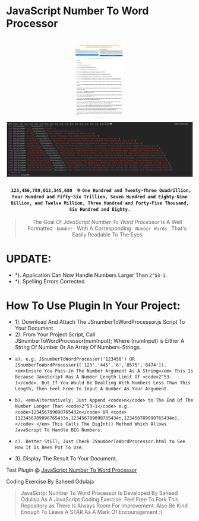 JavaScript Number To Word Processor
=====================================

<h1 align="center">
  <a href="JSnumberToWordProcessor-fullpage.png" style="margin-right: 5px"><img src="JSnumberToWordProcessor-fullpage.png" width="130"/></a>
  <a href="JSnumberToWordProcessor-console.PNG"><img src="JSnumberToWordProcessor-console.PNG" width="500"/></a>
</h1>

<h4 align="center"><code> 123,456,789,012,345,680 </code> => <code>One Hundred and Twenty-Three Quadrillion, Four Hundred and Fifty-Six Trillion, Seven Hundred and Eighty-Nine Billion, and Twelve Million, Three Hundred and Forty-Five Thousand, Six Hundred and Eighty.</code></h4>

<blockquote align="center">
    The Goal Of <em>JavaScript Number To Word Processor</em> Is A Well Formatted <code> Number </code> With A Corresponding <code> Number Words </code> That's Easily Readable To The Eyes
</blockquote>

# UPDATE:
- *). Application Can Now Handle Numbers Larger Than <code>2^53-1</code>.
- *). Spelling Errors Corrected.


# How To Use Plugin In Your Project:
- 1). Download And Attach The JSnumberToWordProcessor.js Script To Your Document.
- 2). From Your Project Script, Call JSnumberToWordProcessor(numInput); Where (numInput) is Either A String Of Number Or An Array Of Numbers-Strings.
-     a). e.g. JSnumberToWordProcessor('123456') OR JSnumberToWordProcessor(['123','445','6','8575','8474']). <em>Ensure You Pass-in The Number Argument As A String</em> This Is Because JavaScript Has A Number Length Limit Of <code>2^53-1</code>. But If You Would Be Dealling With Numbers Less Than This Length, Then Feel Free To Input A Number As Your Argument.
-     b). <em>Alternatively; Just Append <code>n</code> to The End Of The Number Longer Than <code>2^53-1</code> e.g. <code>123456789098765432n</code> OR <code>[123456789098765433n,123456789098765434n,123456789098765434n].</code> </em> This Calls The BigInt() Method Which Allows JavaScript To Handle BIG Numbers.
-     c). Better Still; Just Check JSnumberToWordProcessor.html to See How It Is Been Put To Use.
- 3). Display The Result To Your Document.


Test Plugin @ [JavaScript Number To Word Processor](https://sidodus.github.io/JavaScript-Number-To-Word-Processor/)

Coding Exercise By Saheed Odulaja
> JavaScript Number To Word Processor Is Developed By Saheed Odulaja As A JavaScript Coding Exercise.
> Feel Free To Fork This Repository as There Is Always Room For Improvement.
> Also Be Kind Enough To Leave A STAR As A Mark Of Encouragement :)
